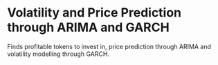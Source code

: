 # Volatility and Price Prediction through ARIMA and GARCH
Finds profitable tokens to invest in, price prediction through ARIMA and volatility modelling through GARCH. 
